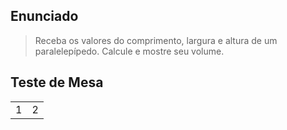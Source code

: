 ## Enunciado

> Receba os valores do comprimento, largura e altura de um paralelepípedo. Calcule e mostre seu volume.

## Teste de Mesa

| | |
| --- | --- |
| 1 | 2 |